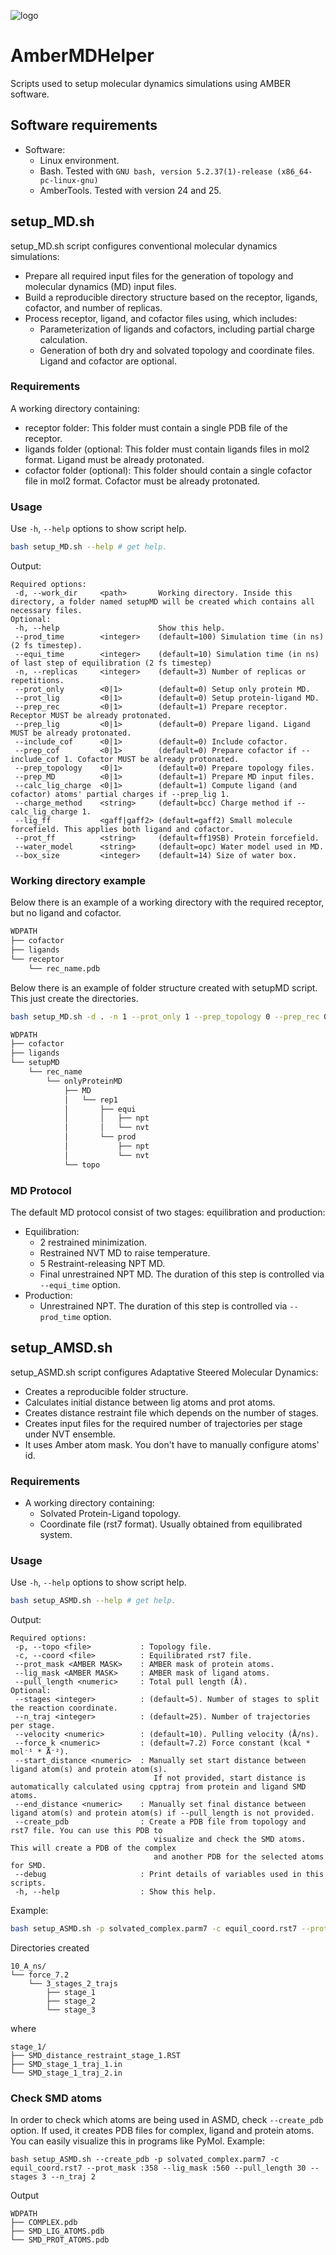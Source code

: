 ![logo](image.png)
# AmberMDHelper
Scripts used to setup molecular dynamics simulations using AMBER software.
## Software requirements
- Software:
  - Linux environment.
  - Bash. Tested with ```GNU bash, version 5.2.37(1)-release (x86_64-pc-linux-gnu)```
  - AmberTools. Tested with version 24 and 25.

## setup_MD.sh
setup_MD.sh script configures conventional molecular dynamics simulations:
- Prepare all required input files for the generation of topology and molecular dynamics (MD) input files.
- Build a reproducible directory structure based on the receptor, ligands, cofactor, and number of replicas.
- Process receptor, ligand, and cofactor files using, which includes:
  - Parameterization of ligands and cofactors, including partial charge calculation.
  - Generation of both dry and solvated topology and coordinate files.
Ligand and cofactor are optional.
### Requirements
A working directory containing:
 - receptor folder: This folder must contain a single PDB file of the receptor.
 - ligands folder (optional: This folder must contain ligands files in mol2 format. Ligand must be already protonated.
 - cofactor folder (optional): This folder should contain a single cofactor file in mol2 format. Cofactor must be already protonated.
### Usage
Use ```-h```, ```--help``` options to show script help.
```bash
bash setup_MD.sh --help # get help.
```
Output:
```
Required options:
 -d, --work_dir     <path>       Working directory. Inside this directory, a folder named setupMD will be created which contains all necessary files.
Optional:
 -h, --help                      Show this help.
 --prod_time        <integer>    (default=100) Simulation time (in ns) (2 fs timestep).
 --equi_time        <integer>    (default=10) Simulation time (in ns) of last step of equilibration (2 fs timestep)
 -n, --replicas     <integer>    (default=3) Number of replicas or repetitions.
 --prot_only        <0|1>        (default=0) Setup only protein MD.
 --prot_lig         <0|1>        (default=0) Setup protein-ligand MD.
 --prep_rec         <0|1>        (default=1) Prepare receptor. Receptor MUST be already protonated.
 --prep_lig         <0|1>        (default=0) Prepare ligand. Ligand MUST be already protonated.
 --include_cof      <0|1>        (default=0) Include cofactor.
 --prep_cof         <0|1>        (default=0) Prepare cofactor if --include_cof 1. Cofactor MUST be already protonated.
 --prep_topology    <0|1>        (default=0) Prepare topology files.
 --prep_MD          <0|1>        (default=1) Prepare MD input files.
 --calc_lig_charge  <0|1>        (default=1) Compute ligand (and cofactor) atoms' partial charges if --prep_lig 1.
 --charge_method    <string>     (default=bcc) Charge method if --calc_lig_charge 1.
 --lig_ff           <gaff|gaff2> (default=gaff2) Small molecule forcefield. This applies both ligand and cofactor.
 --prot_ff          <string>     (default=ff19SB) Protein forcefield.
 --water_model      <string>     (default=opc) Water model used in MD.
 --box_size         <integer>    (default=14) Size of water box.
```
### Working directory example
Below there is an example of a working directory with the required receptor, but no ligand and cofactor.

```bash
WDPATH
├── cofactor
├── ligands
└── receptor
    └── rec_name.pdb
```

Below there is an example of folder structure created with setupMD script. This just create the directories.
```bash
bash setup_MD.sh -d . -n 1 --prot_only 1 --prep_topology 0 --prep_rec 0 --prep_MD 0
```
```bash
WDPATH
├── cofactor
├── ligands
└── setupMD
    └── rec_name
        └── onlyProteinMD
            ├── MD
            │   └── rep1
            │       ├── equi
            │       │   ├── npt
            │       │   └── nvt
            │       └── prod
            │           ├── npt
            │           └── nvt
            └── topo
```
### MD Protocol
The default MD protocol consist of two stages: equilibration and production:
- Equilibration:
  - 2 restrained minimization.
  - Restrained NVT MD to raise temperature.
  - 5 Restraint-releasing NPT MD.
  - Final unrestrained NPT MD. The duration of this step is controlled via ```--equi_time``` option.
- Production:
  - Unrestrained NPT. The duration of this step is controlled via ```--prod_time``` option.

## setup_AMSD.sh
setup_ASMD.sh script configures Adaptative Steered Molecular Dynamics:
- Creates a reproducible folder structure.
- Calculates initial distance between lig atoms and prot atoms.
- Creates distance restraint file which depends on the number of stages.
- Creates input files for the required number of trajectories per stage under NVT ensemble.
- It uses Amber atom mask. You don't have to manually configure atoms' id.

### Requirements
- A working directory containing:
  - Solvated Protein-Ligand topology.
  - Coordinate file (rst7 format). Usually obtained from equilibrated system.
### Usage
Use ```-h```, ```--help``` options to show script help.
```bash
bash setup_ASMD.sh --help # get help.
```
Output:

```
Required options:
 -p, --topo <file>           : Topology file.
 -c, --coord <file>          : Equilibrated rst7 file.
 --prot_mask <AMBER MASK>    : AMBER mask of protein atoms.
 --lig_mask <AMBER MASK>     : AMBER mask of ligand atoms.
 --pull_length <numeric>     : Total pull length (Å).
Optional:
 --stages <integer>          : (default=5). Number of stages to split the reaction coordinate.
 --n_traj <integer>          : (default=25). Number of trajectories per stage.
 --velocity <numeric>        : (default=10). Pulling velocity (Å/ns).
 --force_k <numeric>         : (default=7.2) Force constant (kcal * mol⁻¹ * Å⁻²).
 --start_distance <numeric>  : Manually set start distance between ligand atom(s) and protein atom(s).
                                If not provided, start distance is automatically calculated using cpptraj from protein and ligand SMD atoms.
 --end_distance <numeric>    : Manually set final distance between ligand atom(s) and protein atom(s) if --pull_length is not provided.
 --create_pdb                : Create a PDB file from topology and rst7 file. You can use this PDB to
                                visualize and check the SMD atoms. This will create a PDB of the complex
                                and another PDB for the selected atoms for SMD.
 --debug                     : Print details of variables used in this scripts.
 -h, --help                  : Show this help.
```

Example:

```bash
bash setup_ASMD.sh -p solvated_complex.parm7 -c equil_coord.rst7 --prot_mask :358 --lig_mask :560 --pull_length 30 --stages 3 --n_traj 2
```

Directories created

```
10_A_ns/
└── force_7.2
    └── 3_stages_2_trajs
        ├── stage_1
        ├── stage_2
        └── stage_3

```
where
```
stage_1/
├── SMD_distance_restraint_stage_1.RST
├── SMD_stage_1_traj_1.in
└── SMD_stage_1_traj_2.in

```

### Check SMD atoms
In order to check which atoms are being used in ASMD, check ```--create_pdb``` option. If used, it creates PDB files for complex, ligand and protein atoms.
You can easily visualize this in programs like PyMol.
Example:
```
bash setup_ASMD.sh --create_pdb -p solvated_complex.parm7 -c equil_coord.rst7 --prot_mask :358 --lig_mask :560 --pull_length 30 --stages 3 --n_traj 2
```
Output

```
WDPATH
├── COMPLEX.pdb
├── SMD_LIG_ATOMS.pdb
└── SMD_PROT_ATOMS.pdb
```
